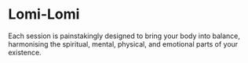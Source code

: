 # Lomi-Lomi
Each session is painstakingly designed to bring your body into balance, harmonising the spiritual, mental, physical, and emotional parts of your existence. 
